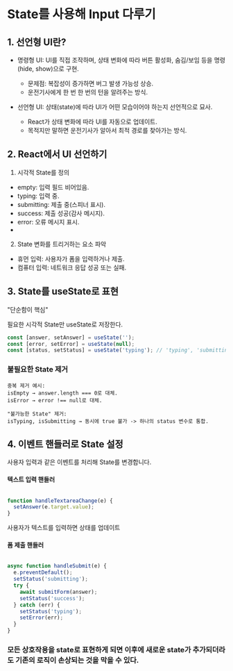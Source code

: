 # State를 사용해 Input 다루기

## 1. 선언형 UI란?
- 명령형 UI: UI를 직접 조작하며, 상태 변화에 따라 버튼 활성화, 숨김/보임 등을 명령(hide, show)으로 구현.

  - 문제점: 복잡성이 증가하면 버그 발생 가능성 상승.
  -  운전기사에게 한 번 한 번의 턴을 알려주는 방식.
- 선언형 UI: 상태(state)에 따라 UI가 어떤 모습이어야 하는지 선언적으로 묘사.
  - React가 상태 변화에 따라 UI를 자동으로 업데이트.
  -  목적지만 말하면 운전기사가 알아서 최적 경로를 찾아가는 방식.

## 2. React에서 UI 선언하기
1. 시각적 State를 정의

- empty: 입력 필드 비어있음.
- typing: 입력 중.
- submitting: 제출 중(스피너 표시).
- success: 제출 성공(감사 메시지).
- error: 오류 메시지 표시.
-
2. State 변화를 트리거하는 요소 파악


- 휴먼 입력: 사용자가 폼을 입력하거나 제출.
- 컴퓨터 입력: 네트워크 응답 성공 또는 실패.

## 3.  State를 useState로 표현

"단순함이 핵심"

필요한 시각적 State만 useState로 저장한다.

``` jsx
const [answer, setAnswer] = useState('');
const [error, setError] = useState(null);
const [status, setStatus] = useState('typing'); // 'typing', 'submitting', 'success'
```

### 불필요한 State 제거

```
중복 제거 예시:
isEmpty → answer.length === 0로 대체.
isError → error !== null로 대체.

"불가능한 State" 제거:
isTyping, isSubmitting → 동시에 true 불가 -> 하나의 status 변수로 통합.
```

## 4.  이벤트 핸들러로 State 설정

사용자 입력과 같은 이벤트를 처리해 State를 변경합니다.

#### 텍스트 입력 핸들러

``` javascript

function handleTextareaChange(e) {
  setAnswer(e.target.value);
}
```
사용자가 텍스트를 입력하면 상태를 업데이트

#### 폼 제출 핸들러
``` javascript

async function handleSubmit(e) {
  e.preventDefault();
  setStatus('submitting');
  try {
    await submitForm(answer); 
    setStatus('success');
  } catch (err) {
    setStatus('typing');
    setError(err);
  }
}
```
### 모든 상호작용을 state로 표현하게 되면 이후에 새로운 state가 추가되더라도 기존의 로직이 손상되는 것을 막을 수 있다.